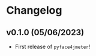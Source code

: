# Changelog

<!--next-version-placeholder-->

## v0.1.0 (05/06/2023)

- First release of `pyface4jmeter`!